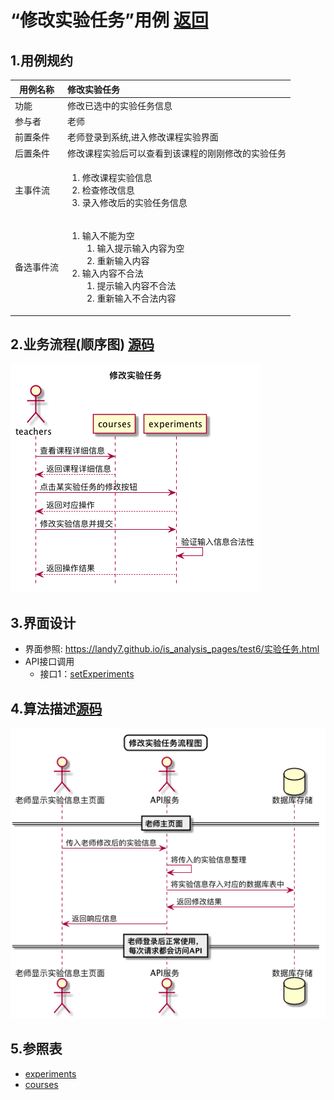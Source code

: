# “修改实验任务”用例 [返回](././README.md)

## 1.用例规约

|用例名称|修改实验任务|
|-------|:-------------|
|功能|修改已选中的实验任务信息|
|参与者|老师|
|前置条件|老师登录到系统,进入修改课程实验界面|
|后置条件|修改课程实验后可以查看到该课程的刚刚修改的实验任务|
|主事件流|<ol><li>修改课程实验信息</li><li>检查修改信息</li><li>录入修改后的实验任务信息</li></ol>|
|备选事件流|<ol><li>输入不能为空<ol><li>输入提示输入内容为空</li><li>重新输入内容</li></ol></li><li>输入内容不合法<ol><li>提示输入内容不合法</li><li>重新输入不合法内容</li></ol></li></ol>|



## 2.业务流程(顺序图) [源码](../sequence/修改实验任务.md)
![修改实验任务](/out/test6/sequence/修改实验任务/修改实验任务.png)

## 3.界面设计
- 界面参照: https://landy7.github.io/is_analysis_pages/test6/实验任务.html
- API接口调用
    - 接口1：[setExperiments](../接口/setExperiments.md)

## 4.算法描述[源码](../sequence/修改实验任务1.md)
![修改实验任务](/out/test6/sequence/修改实验任务1/修改实验任务1.png)


## 5.参照表
- [experiments](../数据库设计.md/#experiments)
- [courses](../数据库设计.md/#courses)
